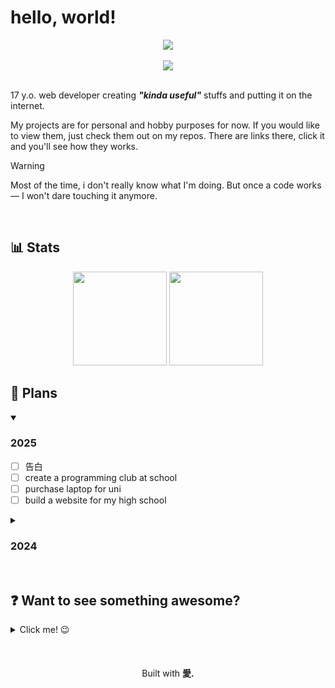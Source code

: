 # hello, world!

<div align="center">
  <img src="https://komarev.com/ghpvc/?username=b0chard&abbreviated=true&color=blue&style=plastic">
</div>

<br>

<div align="center">
  <img src="https://skillicons.dev/icons?i=html,css,js,git,github,vscode,powershell,cloudflare">
</div>

<br>

17 y.o. web developer creating ***"kinda useful"*** stuffs and putting it on the internet.

My projects are for personal and hobby purposes for now. If you would like to view them, just check them out on my repos. There are links there, click it and you'll see how they works.

> [!WARNING]
> Most of the time, i don't really know what I'm doing. But once a code works— I won't dare touching it anymore.

<br>

## 📊 Stats
<div align="center">
<img height="150" src="https://github-readme-stats.vercel.app/api/top-langs/?username=b0chard&theme=swift&layout=compact&hide_border=true&show_icons=true&show=reviews,discussions_started,discussions_answered,prs_merged,prs_merged_percentage" draggable="false">
<img height="150" src="http://github-profile-summary-cards.vercel.app/api/cards/profile-details?username=b0chard&theme=swift">
</div>

## 🎯 Plans  
<details open>
<summary><h3>2025</h3></summary>

- [ ] 告白
- [ ] create a programming club at school
- [ ] purchase laptop for uni
- [ ] build a website for my high school
</details>

<details>
<summary><h3>2024</h3></summary>
  
- [ ] finish v4 of my website (i haven't even started yet huhu)
- [x] get a freelance web dev job ~ desperately
- [ ] learn japanese
</details>

<br>

## ❓ Want to see something awesome?
<details><summary>Click me! 😉</summary><br>
  <details><summary>your sure wanna see this?</summary><br>
    <details><summary>I mean... you 100% sure?</summary><br>
      <details><summary>If you still insist... I have nothing to do with it.</summary><br>
        <details><summary>don't say I haven't warned you!</summary><br>
          <details><summary>because I DID!!!</summary><br>
            <details><summary>Okay, let's start the countdown...</summary><br>
              <details><summary>count with me...</summary><br>
                <details><summary>5</summary><br>
                  <details><summary>4</summary><br>
                    <details><summary>3</summary><br>
                      <details><summary>2</summary><br>
                        <details><summary>1</summary><br>
                          <details><summary><h3>I can't believe you'd waste such valuable time!</h3></summary>
                            you sad? don't worry, here's the link
                            <a href="https://youtu.be/xvFZjo5PgG0?si=ObfjPrv_NnP0sMTl"><i>click me, this is something awesome!</i></a>
                          </details>
                        </details>
                      </details>
                    </details>
                  </details>
                </details>
              </details>
            </details>
          </details>
        </details>
      </details>
    </details>
  </details>
</details>

<br>
<br>
<br>

<div align="center">
  Built with <strong>愛.</strong>
</div>
